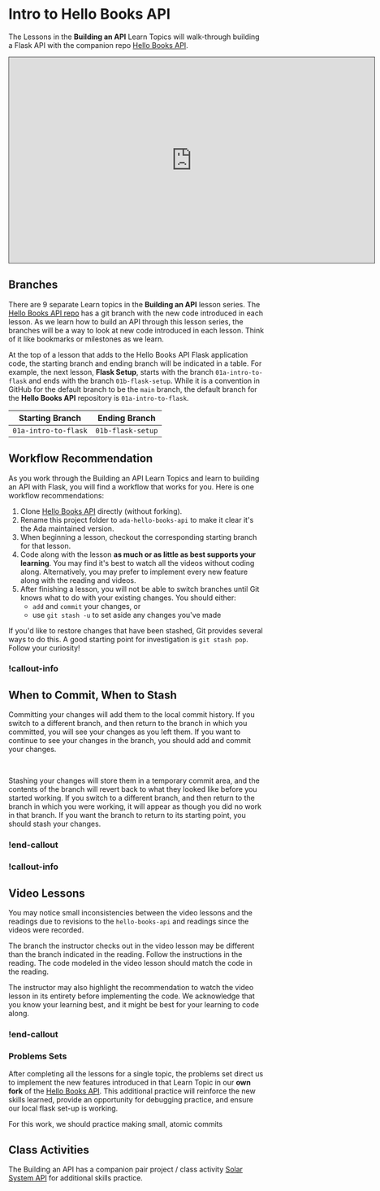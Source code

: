 # Intro to Hello Books API

The Lessons in the **Building an API** Learn Topics will walk-through building a Flask API with the companion repo [Hello Books API](https://github.com/AdaGold/hello-books-api).

<iframe src="https://adaacademy.hosted.panopto.com/Panopto/Pages/Embed.aspx?pid=3baea592-08f8-48eb-beb4-ae6a012e05e8&autoplay=false&offerviewer=true&showtitle=true&showbrand=true&captions=true&interactivity=all" height="405" width="720" style="border: 1px solid #464646;" allowfullscreen allow="autoplay"></iframe>

## Branches

There are 9 separate Learn topics in the **Building an API** lesson series. The [Hello Books API repo](https://github.com/AdaGold/hello-books-api) has a git branch with the new code introduced in each lesson. As we learn how to build an API through this lesson series, the branches will be a way to look at new code introduced in each lesson. Think of it like bookmarks or milestones as we learn.

At the top of a lesson that adds to the Hello Books API Flask application code, the starting branch and ending branch will be indicated in a table. For example, the next lesson, **Flask Setup**, starts with the branch `01a-intro-to-flask` and ends with the branch `01b-flask-setup`. While it is a convention in GitHub for the default branch to be the `main` branch, the default branch for the **Hello Books API** repository is `01a-intro-to-flask`.

| Starting Branch | Ending Branch|
|--|--|
|`01a-intro-to-flask` |`01b-flask-setup`|

## Workflow Recommendation

As you work through the Building an API Learn Topics and learn to building an API with Flask, you will find a workflow that works for you. Here is one workflow recommendations:

1. Clone [Hello Books API](https://github.com/AdaGold/hello-books-api) directly (without forking).
1. Rename this project folder to `ada-hello-books-api` to make it clear it's the Ada maintained version.
1. When beginning a lesson, checkout the corresponding starting branch for that lesson.
1. Code along with the lesson **as much or as little as best supports your learning**. You may find it's best to watch all the videos without coding along. Alternatively, you may prefer to implement every new feature along with the reading and videos.
1. After finishing a lesson, you will not be able to switch branches until Git knows what to do with your existing changes. You should either:
   - `add` and `commit` your changes, or
   - use `git stash -u` to set aside any changes you've made

If you'd like to restore changes that have been stashed, Git provides several ways to do this. A good starting point for investigation is `git stash pop`. Follow your curiosity!
   
### !callout-info

## When to Commit, When to Stash

Committing your changes will add them to the local commit history. If you switch to a different branch, and then return to the branch in which you committed, you will see your changes as you left them. If you want to continue to see your changes in the branch, you should add and commit your changes.

<br>

Stashing your changes will store them in a temporary commit area, and the contents of the branch will revert back to what they looked like before you started working. If you switch to a different branch, and then return to the branch in which you were working, it will appear as though you did no work in that branch. If you want the branch to return to its starting point, you should stash your changes.

### !end-callout   


<!-- available callout types: info, success, warning, danger, secondary, star  -->
### !callout-info

## Video Lessons

You may notice small inconsistencies between the video lessons and the readings due to revisions to the `hello-books-api` and readings since the videos were recorded. 

The branch the instructor checks out in the video lesson may be different than the branch indicated in the reading. Follow the instructions in the reading. The code modeled in the video lesson should match the code in the reading.

The instructor may also highlight the recommendation to watch the video lesson in its entirety before implementing the code. We acknowledge that you know your learning best, and it might be best for your learning to code along.

### !end-callout

### Problems Sets

After completing all the lessons for a single topic, the problems set direct us to implement the new features introduced in that Learn Topic in our **own fork** of the [Hello Books API](https://github.com/AdaGold/hello-books-api). This additional practice will reinforce the new skills learned, provide an opportunity for debugging practice, and ensure our local flask set-up is working.

For this work, we should practice making small, atomic commits

## Class Activities

The Building an API has a companion pair project / class activity [Solar System API](https://github.com/AdaGold/solar-system-api) for additional skills practice.




